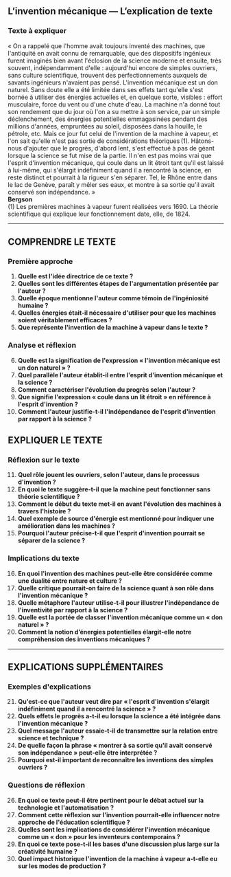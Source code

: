 ## L’invention mécanique — L’explication de texte

### Texte à expliquer
« On a rappelé que l'homme avait toujours inventé des machines, que l'antiquité en avait connu de remarquable, que des dispositifs ingénieux furent imaginés bien avant l'éclosion de la science moderne et ensuite, très souvent, indépendamment d'elle : aujourd'hui encore de simples ouvriers, sans culture scientifique, trouvent des perfectionnements auxquels de savants ingénieurs n'avaient pas pensé. L'invention mécanique est un don naturel. Sans doute elle a été limitée dans ses effets tant qu'elle s'est bornée à utiliser des énergies actuelles et, en quelque sorte, visibles : effort musculaire, force du vent ou d'une chute d'eau. La machine n'a donné tout son rendement que du jour où l'on a su mettre à son service, par un simple déclenchement, des énergies potentielles emmagasinées pendant des millions d'années, empruntées au soleil, disposées dans la houille, le pétrole, etc. Mais ce jour fut celui de l'invention de la machine à vapeur, et l'on sait qu'elle n'est pas sortie de considérations théoriques&#x202F;(1). Hâtons-nous d'ajouter que le progrès, d'abord lent, s'est effectué à pas de géant lorsque la science se fut mise de la partie. Il n'en est pas moins vrai que l'esprit d'invention mécanique, qui coule dans un lit étroit tant qu'il est laissé à lui-même, qui s'élargit indéfiniment quand il a rencontré la science, en reste distinct et pourrait à la rigueur s'en séparer. Tel, le Rhône entre dans le lac de Genève, paraît y mêler ses eaux, et montre à sa sortie qu'il avait conservé son indépendance. »  
**Bergson**  
(1) Les premières machines à vapeur furent réalisées vers 1690. La théorie scientifique qui explique leur fonctionnement date, elle, de 1824.

---

## COMPRENDRE LE TEXTE

### Première approche

1. **Quelle est l'idée directrice de ce texte ?**
2. **Quelles sont les différentes étapes de l'argumentation présentée par l'auteur ?**
3. **Quelle époque mentionne l'auteur comme témoin de l'ingéniosité humaine ?**
4. **Quelles énergies était-il nécessaire d'utiliser pour que les machines soient véritablement efficaces ?**
5. **Que représente l'invention de la machine à vapeur dans le texte ?**

### Analyse et réflexion

6. **Quelle est la signification de l'expression « l'invention mécanique est un don naturel » ?**
7. **Quel parallèle l'auteur établit-il entre l'esprit d'invention mécanique et la science ?**
8. **Comment caractériser l'évolution du progrès selon l'auteur ?**
9. **Que signifie l'expression « coule dans un lit étroit » en référence à l'esprit d'invention ?**
10. **Comment l'auteur justifie-t-il l'indépendance de l'esprit d'invention par rapport à la science ?**

## EXPLIQUER LE TEXTE

### Réflexion sur le texte

11. **Quel rôle jouent les ouvriers, selon l'auteur, dans le processus d'invention ?**
12. **En quoi le texte suggère-t-il que la machine peut fonctionner sans théorie scientifique ?**
13. **Comment le début du texte met-il en avant l'évolution des machines à travers l'histoire ?**
14. **Quel exemple de source d'énergie est mentionné pour indiquer une amélioration dans les machines ?**
15. **Pourquoi l'auteur précise-t-il que l'esprit d'invention pourrait se séparer de la science ?**

### Implications du texte

16. **En quoi l'invention des machines peut-elle être considérée comme une dualité entre nature et culture ?**
17. **Quelle critique pourrait-on faire de la science quant à son rôle dans l'invention mécanique ?**
18. **Quelle métaphore l'auteur utilise-t-il pour illustrer l'indépendance de l'inventivité par rapport à la science ?**
19. **Quelle est la portée de classer l'invention mécanique comme un « don naturel » ?**
20. **Comment la notion d’énergies potentielles élargit-elle notre compréhension des inventions mécaniques ?**

---

## EXPLICATIONS SUPPLÉMENTAIRES

### Exemples d'explications

21. **Qu'est-ce que l'auteur veut dire par « l'esprit d'invention s'élargit indéfiniment quand il a rencontré la science » ?**
22. **Quels effets le progrès a-t-il eu lorsque la science a été intégrée dans l'invention mécanique ?**
23. **Quel message l'auteur essaie-t-il de transmettre sur la relation entre science et technique ?**
24. **De quelle façon la phrase « montrer à sa sortie qu'il avait conservé son indépendance » peut-elle être interprétée ?**
25. **Pourquoi est-il important de reconnaître les inventions des simples ouvriers ?**

### Questions de réflexion

26. **En quoi ce texte peut-il être pertinent pour le débat actuel sur la technologie et l'automatisation ?**
27. **Comment cette réflexion sur l'invention pourrait-elle influencer notre approche de l'éducation scientifique ?**
28. **Quelles sont les implications de considérer l'invention mécanique comme un « don » pour les inventeurs contemporains ?**
29. **En quoi ce texte pose-t-il les bases d'une discussion plus large sur la créativité humaine ?**
30. **Quel impact historique l'invention de la machine à vapeur a-t-elle eu sur les modes de production ?**